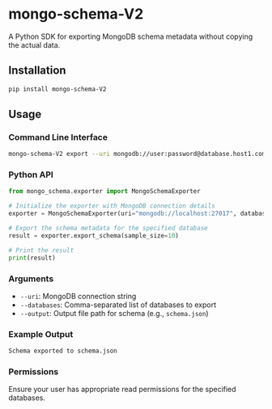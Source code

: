 # mongo-schema-V2

A Python SDK for exporting MongoDB schema metadata without copying the actual data.

## Installation

```bash
pip install mongo-schema-V2
```

## Usage

### Command Line Interface

```bash
mongo-schema-V2 export --uri mongodb://user:password@database.host1.com:27017/admin --databases test2,testIgnore --output schema.json
```

### Python API

```python
from mongo_schema.exporter import MongoSchemaExporter

# Initialize the exporter with MongoDB connection details
exporter = MongoSchemaExporter(uri="mongodb://localhost:27017", database="test_db")

# Export the schema metadata for the specified database
result = exporter.export_schema(sample_size=10)

# Print the result
print(result)
```

### Arguments

- `--uri`: MongoDB connection string
- `--databases`: Comma-separated list of databases to export
- `--output`: Output file path for schema (e.g., `schema.json`)

### Example Output

```bash
Schema exported to schema.json
```

### Permissions

Ensure your user has appropriate read permissions for the specified databases.
